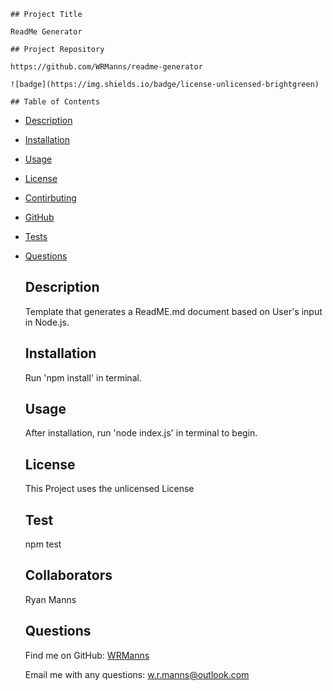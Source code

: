 
    ## Project Title

    ReadMe Generator
    
    ## Project Repository

    https://github.com/WRManns/readme-generator

    ![badge](https://img.shields.io/badge/license-unlicensed-brightgreen)

    ## Table of Contents
- [Description](#description)
- [Installation](#installation)
- [Usage](#usage)
- [License](#license)
- [Contirbuting](#collaborators)
- [GitHub](#github)
- [Tests](#tests)
- [Questions](#questions)

    ## Description

    Template that generates a ReadME.md document based on User's input in Node.js.

    ## Installation

    Run 'npm install' in terminal.

    ## Usage

    After installation, run 'node index.js' in terminal to begin.

    ## License
  
    This Project uses the unlicensed License

    ## Test

    npm test

    ## Collaborators

    Ryan Manns

    ## Questions
    
    Find me on GitHub: [WRManns](https://github.com/WRManns)
    
    Email me with any questions: w.r.manns@outlook.com  

